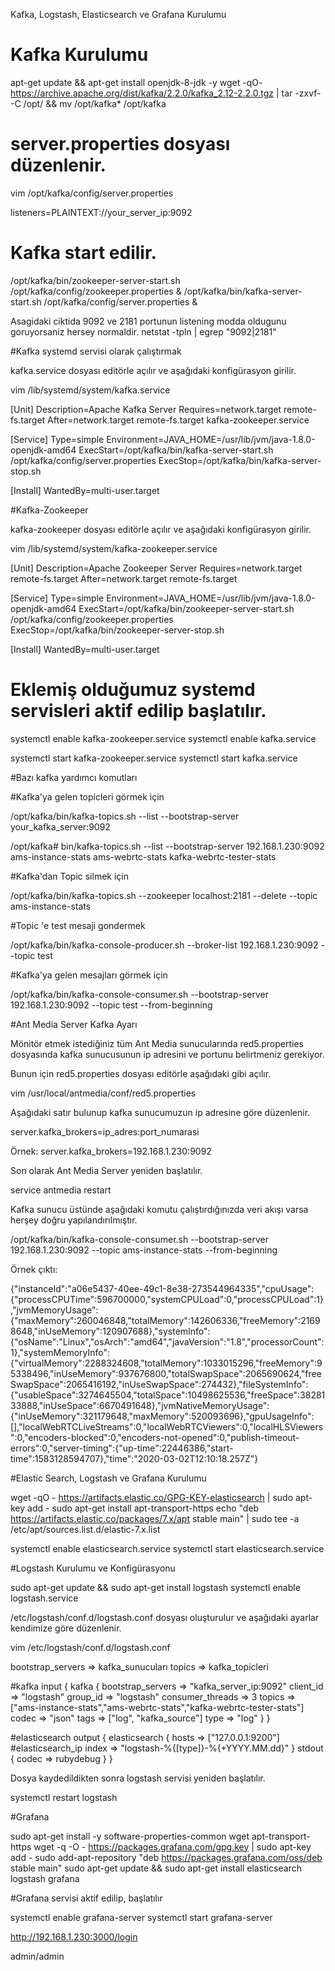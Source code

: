 Kafka, Logstash, Elasticsearch ve Grafana Kurulumu

# Kafka Kurulumu

apt-get update && apt-get install openjdk-8-jdk -y
wget -qO- https://archive.apache.org/dist/kafka/2.2.0/kafka_2.12-2.2.0.tgz | tar -zxvf- -C /opt/ && mv /opt/kafka* /opt/kafka

# server.properties dosyası düzenlenir.
vim /opt/kafka/config/server.properties

listeners=PLAINTEXT://your_server_ip:9092

# Kafka start edilir.

/opt/kafka/bin/zookeeper-server-start.sh /opt/kafka/config/zookeeper.properties &
/opt/kafka/bin/kafka-server-start.sh /opt/kafka/config/server.properties &

Asagidaki ciktida 9092 ve 2181 portunun listening modda oldugunu goruyorsaniz hersey normaldir.
netstat -tpln | egrep "9092|2181"

#Kafka systemd servisi olarak çalıştırmak

kafka.service dosyası editörle açılır ve aşağıdaki konfigürasyon girilir.

vim /lib/systemd/system/kafka.service 

[Unit]
Description=Apache Kafka Server
Requires=network.target remote-fs.target
After=network.target remote-fs.target kafka-zookeeper.service

[Service]
Type=simple
Environment=JAVA_HOME=/usr/lib/jvm/java-1.8.0-openjdk-amd64
ExecStart=/opt/kafka/bin/kafka-server-start.sh /opt/kafka/config/server.properties
ExecStop=/opt/kafka/bin/kafka-server-stop.sh

[Install]
WantedBy=multi-user.target

#Kafka-Zookeeper

kafka-zookeeper dosyası editörle açılır ve aşağıdaki konfigürasyon girilir.


vim /lib/systemd/system/kafka-zookeeper.service 

[Unit]
Description=Apache Zookeeper Server
Requires=network.target remote-fs.target
After=network.target remote-fs.target

[Service]
Type=simple
Environment=JAVA_HOME=/usr/lib/jvm/java-1.8.0-openjdk-amd64
ExecStart=/opt/kafka/bin/zookeeper-server-start.sh /opt/kafka/config/zookeeper.properties
ExecStop=/opt/kafka/bin/zookeeper-server-stop.sh

[Install]
WantedBy=multi-user.target

# Eklemiş olduğumuz systemd servisleri aktif edilip başlatılır.

systemctl enable kafka-zookeeper.service
systemctl enable kafka.service

systemctl start kafka-zookeeper.service
systemctl start kafka.service

#Bazı kafka yardımcı komutları

#Kafka'ya gelen topicleri görmek için

/opt/kafka/bin/kafka-topics.sh --list --bootstrap-server your_kafka_server:9092

/opt/kafka# bin/kafka-topics.sh --list --bootstrap-server 192.168.1.230:9092
ams-instance-stats
ams-webrtc-stats
kafka-webrtc-tester-stats

#Kafka'dan Topic silmek için

/opt/kafka/bin/kafka-topics.sh --zookeeper localhost:2181 --delete --topic ams-instance-stats

#Topic 'e test mesaji gondermek

/opt/kafka/bin/kafka-console-producer.sh --broker-list 192.168.1.230:9092 --topic test

#Kafka'ya gelen mesajları görmek için

/opt/kafka/bin/kafka-console-consumer.sh --bootstrap-server 192.168.1.230:9092 --topic test --from-beginning

#Ant Media Server Kafka Ayarı

Mönitör etmek istediğiniz tüm Ant Media sunucularında red5.properties dosyasında kafka sunucusunun ip adresini ve portunu belirtmeniz gerekiyor.

Bunun için red5.properties dosyası editörle aşağıdaki gibi açılır.

vim /usr/local/antmedia/conf/red5.properties 

Aşağıdaki satır bulunup kafka sunucumuzun ip adresine göre düzenlenir.

server.kafka_brokers=ip_adres:port_numarasi

Örnek:
server.kafka_brokers=192.168.1.230:9092

Son olarak Ant Media Server yeniden başlatılır.

service antmedia restart

Kafka sunucu üstünde aşağıdaki komutu çalıştırdığınızda veri akışı varsa herşey doğru yapılandırılmıştır.

/opt/kafka/bin/kafka-console-consumer.sh --bootstrap-server 192.168.1.230:9092 --topic ams-instance-stats --from-beginning

Örnek çıktı:

{"instanceId":"a06e5437-40ee-49c1-8e38-273544964335","cpuUsage":{"processCPUTime":596700000,"systemCPULoad":0,"processCPULoad":1},"jvmMemoryUsage":{"maxMemory":260046848,"totalMemory":142606336,"freeMemory":21698648,"inUseMemory":120907688},"systemInfo":{"osName":"Linux","osArch":"amd64","javaVersion":"1.8","processorCount":1},"systemMemoryInfo":{"virtualMemory":2288324608,"totalMemory":1033015296,"freeMemory":95338496,"inUseMemory":937676800,"totalSwapSpace":2065690624,"freeSwapSpace":2065416192,"inUseSwapSpace":274432},"fileSystemInfo":{"usableSpace":3274645504,"totalSpace":10498625536,"freeSpace":3828133888,"inUseSpace":6670491648},"jvmNativeMemoryUsage":{"inUseMemory":321179648,"maxMemory":520093696},"gpuUsageInfo":[],"localWebRTCLiveStreams":0,"localWebRTCViewers":0,"localHLSViewers":0,"encoders-blocked":0,"encoders-not-opened":0,"publish-timeout-errors":0,"server-timing":{"up-time":22446386,"start-time":1583128594707},"time":"2020-03-02T12:10:18.257Z"}

#Elastic Search, Logstash ve Grafana Kurulumu

wget -qO - https://artifacts.elastic.co/GPG-KEY-elasticsearch | sudo apt-key add -
sudo apt-get install apt-transport-https
echo "deb https://artifacts.elastic.co/packages/7.x/apt stable main" | sudo tee -a /etc/apt/sources.list.d/elastic-7.x.list

systemctl enable elasticsearch.service
systemctl start elasticsearch.service

#Logstash Kurulumu ve Konfigürasyonu

sudo apt-get update && sudo apt-get install logstash
systemctl enable logstash.service

/etc/logstash/conf.d/logstash.conf dosyası oluşturulur ve aşağıdaki ayarlar kendimize göre düzenlenir.

vim /etc/logstash/conf.d/logstash.conf 

bootstrap_servers => kafka_sunucuları
topics => kafka_topicleri

#kafka
input {
  kafka {
    bootstrap_servers => "kafka_server_ip:9092"
    client_id => "logstash"
    group_id => "logstash"
    consumer_threads => 3
    topics => ["ams-instance-stats","ams-webrtc-stats","kafka-webrtc-tester-stats"]
    codec => "json"
    tags => ["log", "kafka_source"]
    type => "log"
  }
}

#elasticsearch
output {
  elasticsearch {
       hosts => ["127.0.0.1:9200"] #elasticsearch_ip
       index => "logstash-%{[type]}-%{+YYYY.MM.dd}"
  }
  stdout { codec => rubydebug }
}

Dosya kaydedildikten sonra logstash servisi yeniden başlatılır.

systemctl restart logstash

#Grafana 

sudo apt-get install -y software-properties-common wget apt-transport-https
wget -q -O - https://packages.grafana.com/gpg.key | sudo apt-key add -
sudo add-apt-repository "deb https://packages.grafana.com/oss/deb stable main"
sudo apt-get update && sudo apt-get install elasticsearch logstash grafana

#Grafana servisi aktif edilip, başlatılır

systemctl enable grafana-server
systemctl start grafana-server

http://192.168.1.230:3000/login

admin/admin



